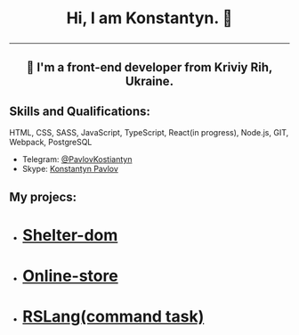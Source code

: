 # <p align="center"> Hi, I am Konstantyn. 👋</p>
---
## <p align="center">🌱 I'm a front-end developer from Kriviy Rih, Ukraine. </p>

## Skills and Qualifications:
HTML, CSS, SASS, JavaScript, TypeScript, React(in progress), Node.js, GIT, Webpack, PostgreSQL   

   - Telegram: [@PavlovKostiantyn](https://t.me.PavlovKostiantyn)   
   - Skype: [Konstantyn Pavlov](https://join.skype.com/invite/NTVF81Ftp66k)   
   
## My projecs:   
  - # [Shelter-dom](https://kosta4310.github.io/shelter-dom/shelter-dom/pages/main/index.html)   
  - # [Online-store](https://kosta4310.github.io/online-store/dist)   
  - # [RSLang(command task)](https://rslang-kosta4310.netlify.app/)



<!--
**kosta4310/kosta4310** is a ✨ _special_ ✨ repository because its `README.md` (this file) appears on your GitHub profile.

Here are some ideas to get you started:

- 🔭 I’m currently working on ...
- 🌱 I’m currently learning ...
- 👯 I’m looking to collaborate on ...
- 🤔 I’m looking for help with ...
- 💬 Ask me about ...
- 📫 How to reach me: ...
- 😄 Pronouns: ...
- ⚡ Fun fact: ...
-->
